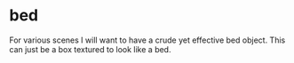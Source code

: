 # bed

For various scenes I will want to have a crude yet effective bed object. This can just be a box textured to look like a bed.


